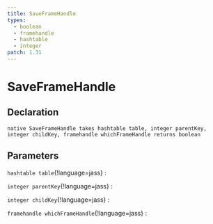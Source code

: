 ```yaml
---
title: SaveFrameHandle
types:
  - boolean
  - framehandle
  - hashtable
  - integer
patch: 1.31
---
```


# SaveFrameHandle

## Declaration

```jass
native SaveFrameHandle takes hashtable table, integer parentKey, integer childKey, framehandle whichFrameHandle returns boolean
```

## Parameters
`hashtable table`{!language=jass}
: 

`integer parentKey`{!language=jass}
: 

`integer childKey`{!language=jass}
: 

`framehandle whichFrameHandle`{!language=jass}
: 

